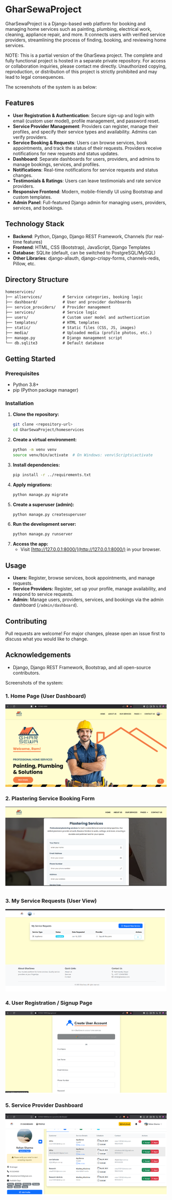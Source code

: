 # GharSewaProject

GharSewaProject is a Django-based web platform for booking and managing home services such as painting, plumbing, electrical work, cleaning, appliance repair, and more. It connects users with verified service providers, streamlining the process of finding, booking, and reviewing home services.


NOTE: 
This is a partial version of the GharSewa project. The complete and fully functional project is hosted in a separate private repository. For access or collaboration inquiries, please contact me directly. Unauthorized copying, reproduction, or distribution of this project is strictly prohibited and may lead to legal consequences.

The screenshots of the system is as below:

## Features

- **User Registration & Authentication**: Secure sign-up and login with email (custom user model), profile management, and password reset.
- **Service Provider Management**: Providers can register, manage their profiles, and specify their service types and availability. Admins can verify providers.
- **Service Booking & Requests**: Users can browse services, book appointments, and track the status of their requests. Providers receive notifications for new requests and status updates.
- **Dashboard**: Separate dashboards for users, providers, and admins to manage bookings, services, and profiles.
- **Notifications**: Real-time notifications for service requests and status changes.
- **Testimonials & Ratings**: Users can leave testimonials and rate service providers.
- **Responsive Frontend**: Modern, mobile-friendly UI using Bootstrap and custom templates.
- **Admin Panel**: Full-featured Django admin for managing users, providers, services, and bookings.

## Technology Stack

- **Backend**: Python, Django, Django REST Framework, Channels (for real-time features)
- **Frontend**: HTML, CSS (Bootstrap), JavaScript, Django Templates
- **Database**: SQLite (default, can be switched to PostgreSQL/MySQL)
- **Other Libraries**: django-allauth, django-crispy-forms, channels-redis, Pillow, etc.

## Directory Structure

```
homeservices/
├── allservices/         # Service categories, booking logic
├── dashboard/           # User and provider dashboards
├── service_providers/   # Provider management
├── services/            # Service logic
├── users/               # Custom user model and authentication
├── templates/           # HTML templates
├── static/              # Static files (CSS, JS, images)
├── media/               # Uploaded media (profile photos, etc.)
├── manage.py            # Django management script
└── db.sqlite3           # Default database
```

## Getting Started

### Prerequisites
- Python 3.8+
- pip (Python package manager)

### Installation
1. **Clone the repository:**
   ```bash
   git clone <repository-url>
   cd GharSewaProject/homeservices
   ```
2. **Create a virtual environment:**
   ```bash
   python -m venv venv
   source venv/bin/activate  # On Windows: venv\Scripts\activate
   ```
3. **Install dependencies:**
   ```bash
   pip install -r ../requirements.txt
   ```
4. **Apply migrations:**
   ```bash
   python manage.py migrate
   ```
5. **Create a superuser (admin):**
   ```bash
   python manage.py createsuperuser
   ```
6. **Run the development server:**
   ```bash
   python manage.py runserver
   ```
7. **Access the app:**
   - Visit [http://127.0.0.1:8000/](http://127.0.0.1:8000/) in your browser.

## Usage
- **Users:** Register, browse services, book appointments, and manage requests.
- **Service Providers:** Register, set up your profile, manage availability, and respond to service requests.
- **Admin:** Manage users, providers, services, and bookings via the admin dashboard (`/admin/dashboard`).

## Contributing
Pull requests are welcome! For major changes, please open an issue first to discuss what you would like to change.

## Acknowledgements
- Django, Django REST Framework, Bootstrap, and all open-source contributors.

Screenshots of the system:

### 1. Home Page (User Dashboard)
![Home Page](screenshots/homepage.png)

### 2. Plastering Service Booking Form
![Plastering Service Form](screenshots/service_form.png)

### 3. My Service Requests (User View)
![My Service Requests](screenshots/my_service_request.png)

### 4. User Registration / Signup Page
![User Signup](screenshots/user_signup.png)

### 5. Service Provider Dashboard
![Service Provider Dashboard](screenshots/service_provider_dashboard.png)
